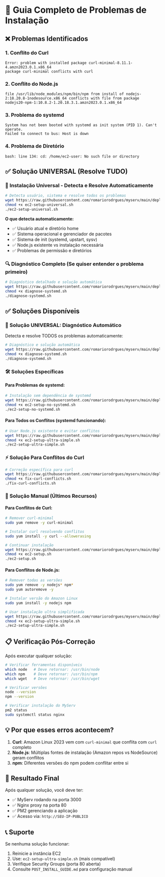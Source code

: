 # 🔧 Guia Completo de Problemas de Instalação

## ❌ Problemas Identificados

### 1. Conflito do Curl
```
Error: problem with installed package curl-minimal-8.11.1-4.amzn2023.0.1.x86_64
package curl-minimal conflicts with curl
```

### 2. Conflito do Node.js
```
file /usr/lib/node_modules/npm/bin/npm from install of nodejs-2:18.20.8-1nodesource.x86_64 conflicts with file from package nodejs20-npm-1:10.8.2-1.20.18.3.1.amzn2023.0.1.x86_64
```

### 3. Problema do systemd
```
System has not been booted with systemd as init system (PID 1). Can't operate.
Failed to connect to bus: Host is down
```

### 4. Problema de Diretório
```
bash: line 134: cd: /home/ec2-user: No such file or directory
```

## ✅ Solução UNIVERSAL (Resolve TUDO)

### 🚀 Instalação Universal - Detecta e Resolve Automaticamente

```bash
# Detecta usuário, sistema e resolve todos os problemas
wget https://raw.githubusercontent.com/romariorodrgues/myserv/main/deploy/ec2-setup-universal.sh
chmod +x ec2-setup-universal.sh
./ec2-setup-universal.sh
```

**O que detecta automaticamente:**
- ✅ Usuário atual e diretório home
- ✅ Sistema operacional e gerenciador de pacotes  
- ✅ Sistema de init (systemd, upstart, sysv)
- ✅ Node.js existente vs instalação necessária
- ✅ Problemas de permissão e diretórios

### 🔍 Diagnóstico Completo (Se quiser entender o problema primeiro)

```bash
# Diagnóstico detalhado e solução automática
wget https://raw.githubusercontent.com/romariorodrgues/myserv/main/deploy/diagnose-systemd.sh
chmod +x diagnose-systemd.sh
./diagnose-systemd.sh
```

## ✅ Soluções Disponíveis

### 🚀 Solução UNIVERSAL: Diagnóstico Automático

Detecta e resolve TODOS os problemas automaticamente:

```bash
# Diagnóstico e solução automática
wget https://raw.githubusercontent.com/romariorodrgues/myserv/main/deploy/diagnose-systemd.sh
chmod +x diagnose-systemd.sh
./diagnose-systemd.sh
```

### 🛠️ Soluções Específicas

#### Para Problemas de systemd:
```bash
# Instalação sem dependência de systemd
wget https://raw.githubusercontent.com/romariorodrgues/myserv/main/deploy/ec2-setup-no-systemd.sh
chmod +x ec2-setup-no-systemd.sh
./ec2-setup-no-systemd.sh
```

#### Para Todos os Conflitos (systemd funcionando):
```bash
# Usar Node.js existente e evitar conflitos
wget https://raw.githubusercontent.com/romariorodrgues/myserv/main/deploy/ec2-setup-ultra-simple.sh
chmod +x ec2-setup-ultra-simple.sh
./ec2-setup-ultra-simple.sh
```

### ⚡ Solução Para Conflitos do Curl

```bash
# Correção específica para curl
wget https://raw.githubusercontent.com/romariorodrgues/myserv/main/deploy/fix-curl-conflicts.sh
chmod +x fix-curl-conflicts.sh
./fix-curl-conflicts.sh
```

### 🔄 Solução Manual (Últimos Recursos)

#### Para Conflitos de Curl:
```bash
# Remover curl-minimal
sudo yum remove -y curl-minimal

# Instalar curl resolvendo conflitos
sudo yum install -y curl --allowerasing

# Continuar instalação
wget https://raw.githubusercontent.com/romariorodrgues/myserv/main/deploy/ec2-setup.sh
chmod +x ec2-setup.sh
./ec2-setup.sh
```

#### Para Conflitos de Node.js:
```bash
# Remover todas as versões
sudo yum remove -y nodejs* npm*
sudo yum autoremove -y

# Instalar versão do Amazon Linux
sudo yum install -y nodejs npm

# Usar instalação ultra simplificada
wget https://raw.githubusercontent.com/romariorodrgues/myserv/main/deploy/ec2-setup-ultra-simple.sh
chmod +x ec2-setup-ultra-simple.sh
./ec2-setup-ultra-simple.sh
```

## 📋 Verificação Pós-Correção

Após executar qualquer solução:

```bash
# Verificar ferramentas disponíveis
which node   # Deve retornar: /usr/bin/node
which npm    # Deve retornar: /usr/bin/npm
which wget   # Deve retornar: /usr/bin/wget

# Verificar versões
node --version
npm --version

# Verificar instalação do MyServ
pm2 status
sudo systemctl status nginx
```

## 💡 Por que esses erros acontecem?

1. **Curl**: Amazon Linux 2023 vem com `curl-minimal` que conflita com `curl` completo
2. **Node.js**: Múltiplas fontes de instalação (Amazon repos vs NodeSource) geram conflitos
3. **npm**: Diferentes versões do npm podem conflitar entre si

## 🎯 Resultado Final

Após qualquer solução, você deve ter:
- ✅ MyServ rodando na porta 3000
- ✅ Nginx proxy na porta 80
- ✅ PM2 gerenciando a aplicação
- ✅ Acesso via: `http://SEU-IP-PUBLICO`

## 📞 Suporte

Se nenhuma solução funcionar:
1. Reinicie a instância EC2
2. Use: `ec2-setup-ultra-simple.sh` (mais compatível)
3. Verifique Security Groups (porta 80 aberta)
4. Consulte `POST_INSTALL_GUIDE.md` para configuração manual
